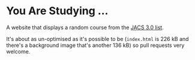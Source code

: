 # You Are Studying &hellip;

A website that displays a random course from the [JACS 3.0 list](https://www.hesa.ac.uk/jacs3).

It's about as un-optimised as it's possible to be (`index.html` is 226 kB and there's a background image that's another 136 kB) so pull requests very welcome.